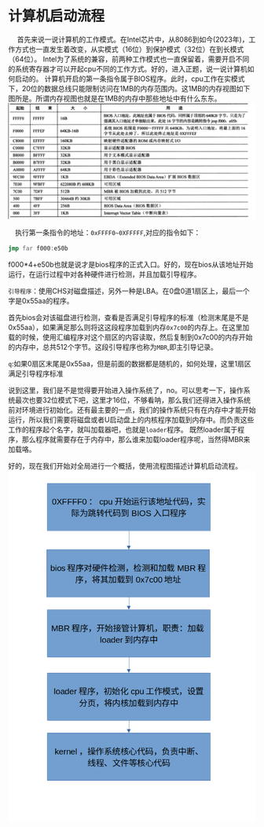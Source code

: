# 计算机启动流程
&ensp;&ensp; 首先来说一说计算机的工作模式。在Intel芯片中，从8086到如今(2023年)，工作方式也一直发生着改变，从实模式（16位）到保护模式（32位）在到长模式（64位）。
Intel为了系统的兼容，前两种工作模式也一直保留着，需要开启不同的系统寄存器才可以开起cpu不同的工作方式。好的，进入正题，说一说计算机如何启动的。
计算机开启的第一条指令属于BIOS程序。此时，cpu工作在实模式下，20位的数据总线只能限制访问在1MB的内存范围内。这1MB的内存视图如下图所是。所谓内存视图也就是在1MB的内存中那些地址中有什么东东。
![Alt text](image.png)

&ensp;&ensp;执行第一条指令的地址：`0xFFFF0~0XFFFFF`,对应的指令如下：
```asm
jmp far f000:e50b
```
f000*4+e50b也就是说才是bios程序的正式入口。好的，现在bios从该地址开始运行，在运行过程中对各种硬件进行检测，并且加载引导程序。

`引导程序`：使用CHS对磁盘描述，另外一种是LBA。在0盘0道1扇区上，最后一个字是0x55aa的程序。

首先bios会对该磁盘进行检测，查看是否满足引导程序的标准（检测末尾是不是0x55aa），如果满足那么则将这这段程序加载到内存`0x7c00`的内存上。在这里加载的时候，使用汇编程序对这个扇区的内容读取，然后复制到0x7c00的内存开始的内存中，总共512个字节。这段引导程序也称为`MBR`,即主引导记录。

`q`:如果0扇区末尾是0x55aa，但是前面的数据都是随机的，如何处理，这里1扇区满足引导程序标准

说到这里，我们是不是觉得要开始进入操作系统了，no。可以思考一下，操作系统最次也要32位模式下吧，这里才16位，不够看呐，那么我们还得进入操作系统前对环境进行初始化。还有最主要的一点，我们的操作系统只有在内存中才能开始运行，所以我们需要将磁盘或者U启动盘上的内核程序加载到内存中。而负责这些工作的程序起个名字，就叫加载器吧，也就是`loader`程序。
既然loader属于程序，那么程序就需要存在于内存中，那么谁来加载loader程序呢，当然得MBR来加载咯。

好的，现在我们开始对全局进行一个概括，使用流程图描述计算机启动流程。
![Alt text](%E8%AE%A1%E7%AE%97%E6%9C%BA%E5%90%AF%E5%8A%A8%E6%B5%81%E7%A8%8B%E5%9B%BE.png)

